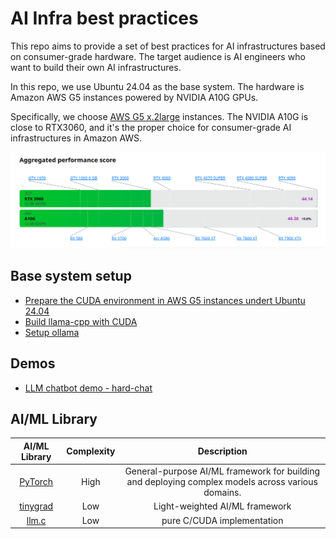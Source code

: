 # AI Infra best practices

This repo aims to provide a set of best practices for AI infrastructures based on consumer-grade hardware. The target audience is AI engineers who want to build their own AI infrastructures.

In this repo, we use Ubuntu 24.04 as the base system. The hardware is Amazon AWS G5 instances powered by NVIDIA A10G GPUs.

Specifically, we choose [AWS G5 x.2large](https://aws.amazon.com/ec2/instance-types/g5/) instances. The NVIDIA
A10G is close to RTX3060, and it's the proper choice for consumer-grade AI infrastructures in Amazon AWS.

<center>
<img src="img/a10g-vs-rtx3060.png" alt="A10G vs RTX3060"/>
</center>


## Base system setup

- [Prepare the CUDA environment in AWS G5 instances undert Ubuntu 24.04](base/aws-g5-cuda-dev-environment.md)
- [Build llama-cpp with CUDA](base/build-llama-cpp-with-cuda.md)
- [Setup ollama](base/ollama-setup.md)

## Demos

- [LLM chatbot demo - hard-chat](demo/hard-chat.md)

## AI/ML Library

| AI/ML Library | Complexity | Description |
|:--------:|:-----------------:|:----------:|
| [PyTorch](https://pytorch.org/) | High | General-purpose AI/ML framework for building and deploying complex models across various domains.
| [tinygrad](https://github.com/tinygrad/tinygrad) | Low | Light-weighted AI/ML framework |
| [llm.c](https://github.com/karpathy/llm.c)| Low |  pure C/CUDA implementation |
